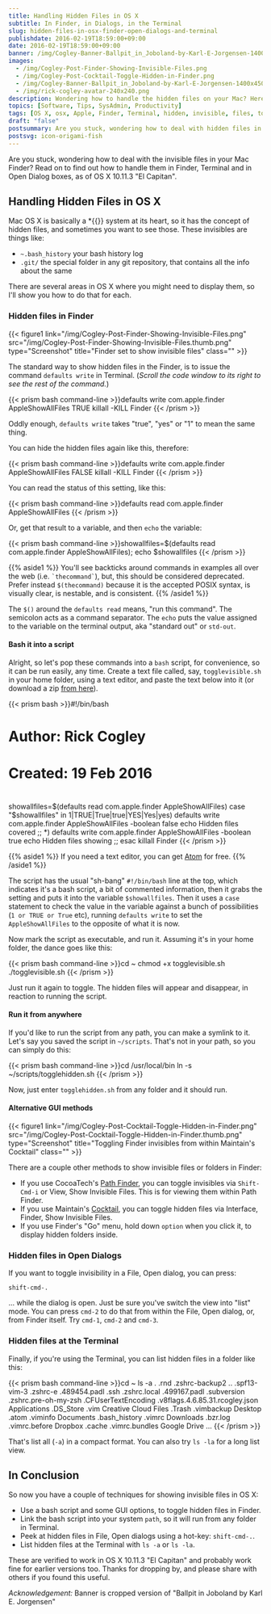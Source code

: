 ```yaml
---
title: Handling Hidden Files in OS X
subtitle: In Finder, in Dialogs, in the Terminal
slug: hidden-files-in-osx-finder-open-dialogs-and-terminal
publishdate: 2016-02-19T18:59:00+09:00
date: 2016-02-19T18:59:00+09:00
banner: /img/Cogley-Banner-Ballpit_in_Joboland-by-Karl-E-Jorgensen-1400x450-mono.jpg
images:
  - /img/Cogley-Post-Finder-Showing-Invisible-Files.png
  - /img/Cogley-Post-Cocktail-Toggle-Hidden-in-Finder.png
  - /img/Cogley-Banner-Ballpit_in_Joboland-by-Karl-E-Jorgensen-1400x450-mono.jpg
  - /img/rick-cogley-avatar-240x240.png
description: Wondering how to handle the hidden files on your Mac? Here is how to handle them in Finder, Terminal and in Open Dialog boxes. A post by Rick Cogley.
topics: [Software, Tips, SysAdmin, Productivity]
tags: [OS X, osx, Apple, Finder, Terminal, hidden, invisible, files, toggle, ls, cocktail, pathfinder, dialog, 10.11, 2016]
draft: "false"
postsummary: Are you stuck, wondering how to deal with hidden files in your Mac Finder? Read on to find out how to handle them in Finder, Terminal and in Open Dialog boxes.
postsvg: icon-origami-fish
---
```


Are you stuck, wondering how to deal with the invisible files in your Mac Finder? Read on to find out how to handle them in Finder, Terminal and in Open Dialog boxes, as of OS X 10.11.3 "El Capitan".

<!--more-->

## Handling Hidden Files in OS X

Mac OS X is basically a *{{<abbr nix>}} system at its heart, so it has the concept of hidden files, and sometimes you want to see those. These invisibles are things like:

* ``~.bash_history`` your bash history log
* ``.git/`` the special folder in any git repository, that contains all the info about the same

There are several areas in OS X where you might need to display them, so I'll show you how to do that for each.

### Hidden files in Finder

{{< figure1 link="/img/Cogley-Post-Finder-Showing-Invisible-Files.png" src="/img/Cogley-Post-Finder-Showing-Invisible-Files.thumb.png" type="Screenshot" title="Finder set to show invisible files" class="" >}}

The standard way to show hidden files in the Finder, is to issue the command ``defaults write`` in Terminal. (_Scroll the code window to its right to see the rest of the command._)

{{< prism bash command-line >}}defaults write com.apple.finder AppleShowAllFiles TRUE
killall -KILL Finder
{{< /prism >}}

Oddly enough, ``defaults write`` takes "true", "yes" or "1" to mean the same thing.

You can hide the hidden files again like this, therefore:

{{< prism bash command-line >}}defaults write com.apple.finder AppleShowAllFiles FALSE
killall -KILL Finder
{{< /prism >}}

You can read the status of this setting, like this:

{{< prism bash command-line >}}defaults read com.apple.finder AppleShowAllFiles
{{< /prism >}}

Or, get that result to a variable, and then ``echo`` the variable:

{{< prism bash command-line >}}showallfiles=$(defaults read com.apple.finder AppleShowAllFiles); echo $showallfiles
{{< /prism >}}

{{% aside1 %}}
You'll see backticks around commands in examples all over the web (i.e. `` `thecommand` ``), but, this should be considered deprecated. Prefer instead ``$(thecommand)`` because it is the accepted POSIX syntax, is visually clear, is nestable, and is consistent.
{{% /aside1 %}}

The ``$()`` around the ``defaults read`` means, "run this command". The semicolon acts as a command separator. The ``echo`` puts the value assigned to the variable on the terminal output, aka "standard out" or ``std-out``.

#### Bash it into a script

Alright, so let's pop these commands into a ``bash`` script, for convenience, so it can be run easily, any time. Create a text file called, say, ``togglevisible.sh`` in your home folder, using a text editor, and paste the text below into it (or download a zip [from here](https://gist.github.com/RickCogley/fcb96f768423a0273673/archive/914482c83848e1a59dbc69b562dda12a15c53fb9.zip)).

{{< prism bash >}}#!/bin/bash
#
# Author: Rick Cogley
# Created: 19 Feb 2016
#
showallfiles=$(defaults read com.apple.finder AppleShowAllFiles)
case "$showallfiles" in
1|TRUE|True|true|YES|Yes|yes) defaults write com.apple.finder AppleShowAllFiles -boolean false
  echo Hidden files covered
  ;;
*) defaults write com.apple.finder AppleShowAllFiles -boolean true
  echo Hidden files showing
  ;;
esac
killall Finder
{{< /prism >}}

{{% aside1 %}}
If you need a text editor, you can get [Atom](https://atom.io) for free.
{{% /aside1 %}}

The script has the usual "sh-bang" ``#!/bin/bash`` line at the top, which indicates it's a bash script, a bit of commented information, then it grabs the setting and puts it into the variable ``$showallfiles``. Then it uses a ``case`` statement to check the value in the variable against a bunch of possibilities (``1 or TRUE or True`` etc), running ``defaults write`` to set the ``AppleShowAllFiles`` to the opposite of what it is now.  

Now mark the script as executable, and run it. Assuming it's in your home folder, the dance goes like this:

{{< prism bash command-line >}}cd ~
chmod +x togglevisible.sh
./togglevisible.sh
{{< /prism >}}

Just run it again to toggle. The hidden files will appear and disappear, in reaction to running the script.

#### Run it from anywhere

If you'd like to run the script from any path, you can make a symlink to it. Let's say you saved the script in ``~/scripts``. That's not in your path, so you can simply do this:

{{< prism bash command-line >}}cd /usr/local/bin
ln -s ~/scripts/togglehidden.sh
{{< /prism >}}

Now, just enter ``togglehidden.sh`` from any folder and it should run.

#### Alternative GUI methods

{{< figure1 link="/img/Cogley-Post-Cocktail-Toggle-Hidden-in-Finder.png" src="/img/Cogley-Post-Cocktail-Toggle-Hidden-in-Finder.thumb.png" type="Screenshot" title="Toggling Finder invisibles from within Maintain's Cocktail" class="" >}}

There are a couple other methods to show invisible files or folders in Finder:

* If you use CocoaTech's [Path Finder](http://cocoatech.com/pathfinder/), you can toggle invisibles via ``Shift-Cmd-i`` or View, Show Invisible Files. This is for viewing them within Path Finder.
* If you use Maintain's [Cocktail](http://www.maintain.se/cocktail/), you can toggle hidden files via Interface, Finder, Show Invisible Files.
* If you use Finder's "Go" menu, hold down ``option`` when you click it, to display hidden folders inside.

### Hidden files in Open Dialogs

If you want to toggle invisibility in a File, Open dialog, you can press:

``shift-cmd-.``

... while the dialog is open. Just be sure you've switch the view into "list" mode. You can press ``cmd-2`` to do that from within the File, Open dialog, or, from Finder itself. Try ``cmd-1``, ``cmd-2`` and ``cmd-3``.

### Hidden files at the Terminal

Finally, if you're using the Terminal, you can list hidden files in a folder like this:

{{< prism bash command-line >}}cd ~
ls -a
.                                .rnd                             .zshrc-backup2
..                               .spf13-vim-3                     .zshrc-e
.489454.padl                     .ssh                             .zshrc.local
.499167.padl                     .subversion                      .zshrc.pre-oh-my-zsh
.CFUserTextEncoding              .v8flags.4.6.85.31.rcogley.json  Applications
.DS_Store                        .vim                             Creative Cloud Files
.Trash                           .vimbackup                       Desktop
.atom                            .viminfo                         Documents
.bash_history                    .vimrc                           Downloads
.bzr.log                         .vimrc.before                    Dropbox
.cache                           .vimrc.bundles                   Google Drive
...
{{< /prism >}}

That's list all (``-a``) in a compact format. You can also try ``ls -la`` for a long list view.

## In Conclusion

So now you have a couple of techniques for showing invisible files in OS X:

* Use a bash script and some GUI options, to toggle hidden files in Finder.
* Link the bash script into your system ``path``, so it will run from any folder in Terminal.
* Peek at hidden files in File, Open dialogs using a hot-key: ``shift-cmd-.``.
* List hidden files at the Terminal with ``ls -a`` or ``ls -la``.

These are verified to work in OS X 10.11.3 "El Capitan" and probably work fine for earlier versions too. Thanks for dropping by, and please share with others if you found this useful.

<div class="sans white bg-navy p2 m2 rounded"><em>Acknowledgement: </em>Banner is cropped version of "Ballpit in Joboland by Karl E. Jorgensen"</div>
